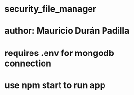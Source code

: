 # security_file_manager
# author: Mauricio Durán Padilla
# requires .env for mongodb connection
# use npm start to run app
